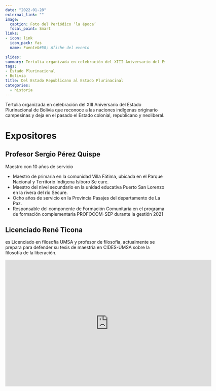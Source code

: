 ```yaml
---
date: "2022-01-28"
external_link: ""
image:
  caption: Foto del Periódico ‘la época’
  focal_point: Smart
links:
- icon: link
  icon_pack: fas
  name: Fuente&#58; Afiche del evento
  
slides: 
summary: Tertulia organizada en celebración del XIII Aniversario del Estado Plurinacional de Bolivia
tags:
- Estado Plurinacional
- Bolivia
title: Del Estado Republicano al Estado Plurinacinal
categories:
  - historia
---
```

Tertulia organizada en celebración del XIII Aniversario del Estado Plurinacional de Bolivia que reconoce a las naciones indígenas originario campesinas y deja en el pasado el Estado colonial, republicano y neoliberal.

# Expositores

## Profesor Sergio Pérez Quispe

Maestro con 10 años de servicio
- Maestro de primaria en la comunidad Villa Fátima, ubicada en el Parque Nacional y Territorio Indígena Isiboro Se cure.
- Maestro del nivel secundario en la unidad educativa Puerto San Lorenzo en la rivera del río Sécure.
- Ocho años de servicio en la Provincia Pasajes del departamento de La Paz.
- Responsable del componente de Formación Comunitaria en el programa de formación complementaria PROFOCOM-SEP durante la gestión 2021

## Licenciado René Ticona 

es Licenciado en filosofía UMSA y profesor de filosofía, actualmente se prepara para defender su tesis de maestría en CIDES-UMSA sobre la filosofía de la liberación.

<iframe width="650" height="400" src="https://www.youtube.com/embed/sZw4sEty8g4" title="YouTube video player" frameborder="0" allow="accelerometer; autoplay; clipboard-write; encrypted-media; gyroscope; picture-in-picture" allowfullscreen></iframe>
